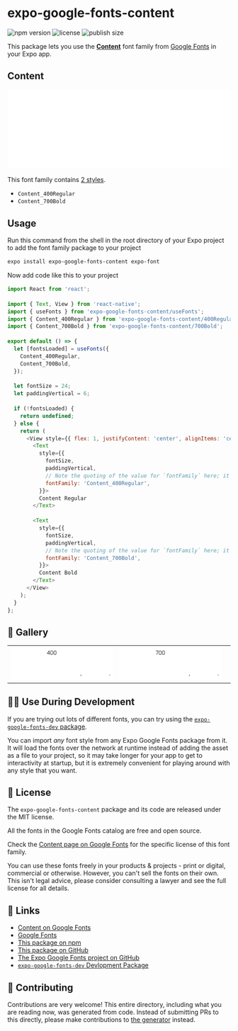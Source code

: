 # expo-google-fonts-content

![npm version](https://flat.badgen.net/npm/v/expo-google-fonts-content)
![license](https://flat.badgen.net/github/license/expo/google-fonts)
![publish size](https://flat.badgen.net/packagephobia/install/expo-google-fonts-content)

This package lets you use the [**Content**](https://fonts.google.com/specimen/Content) font family from [Google Fonts](https://fonts.google.com/) in your Expo app.

## Content

![Content](./font-family.png)

This font family contains [2 styles](#-gallery).

- `Content_400Regular`
- `Content_700Bold`

## Usage

Run this command from the shell in the root directory of your Expo project to add the font family package to your project
```sh
expo install expo-google-fonts-content expo-font
```

Now add code like this to your project
```js
import React from 'react';

import { Text, View } from 'react-native';
import { useFonts } from 'expo-google-fonts-content/useFonts';
import { Content_400Regular } from 'expo-google-fonts-content/400Regular';
import { Content_700Bold } from 'expo-google-fonts-content/700Bold';

export default () => {
  let [fontsLoaded] = useFonts({
    Content_400Regular,
    Content_700Bold,
  });

  let fontSize = 24;
  let paddingVertical = 6;

  if (!fontsLoaded) {
    return undefined;
  } else {
    return (
      <View style={{ flex: 1, justifyContent: 'center', alignItems: 'center' }}>
        <Text
          style={{
            fontSize,
            paddingVertical,
            // Note the quoting of the value for `fontFamily` here; it expects a string!
            fontFamily: 'Content_400Regular',
          }}>
          Content Regular
        </Text>

        <Text
          style={{
            fontSize,
            paddingVertical,
            // Note the quoting of the value for `fontFamily` here; it expects a string!
            fontFamily: 'Content_700Bold',
          }}>
          Content Bold
        </Text>
      </View>
    );
  }
};

```

## 🔡 Gallery


||||
|-|-|-|
|![Content_400Regular](.//400Regular/Content_400Regular.ttf.png)|![Content_700Bold](.//700Bold/Content_700Bold.ttf.png)|||


## 👩‍💻 Use During Development

If you are trying out lots of different fonts, you can try using the [`expo-google-fonts-dev` package](https://github.com/freeboub/google-fonts/tree/master/font-packages/dev#readme).

You can import *any* font style from any Expo Google Fonts package from it. It will load the fonts
over the network at runtime instead of adding the asset as a file to your project, so it may take longer
for your app to get to interactivity at startup, but it is extremely convenient
for playing around with any style that you want.

## 📖 License

The `expo-google-fonts-content` package and its code are released under the MIT license.

All the fonts in the Google Fonts catalog are free and open source.

Check the [Content page on Google Fonts](https://fonts.google.com/specimen/Content) for the specific license of this font family.

You can use these fonts freely in your products & projects - print or digital, commercial or otherwise. However, you can't sell the fonts on their own. This isn't legal advice, please consider consulting a lawyer and see the full license for all details.

## 🔗 Links

- [Content on Google Fonts](https://fonts.google.com/specimen/Content)
- [Google Fonts](https://fonts.google.com/)
- [This package on npm](https://www.npmjs.com/package/expo-google-fonts-content)
- [This package on GitHub](https://github.com/freeboub/google-fonts/tree/master/font-packages/content)
- [The Expo Google Fonts project on GitHub](https://github.com/freeboub/google-fonts)
- [`expo-google-fonts-dev` Devlopment Package](https://github.com/freeboub/google-fonts/tree/master/font-packages/dev)

## 🤝 Contributing

Contributions are very welcome! This entire directory, including what you are reading now, was generated from code. Instead of submitting PRs to this directly, please make contributions to [the generator](https://github.com/freeboub/google-fonts/tree/master/packages/generator) instead.
